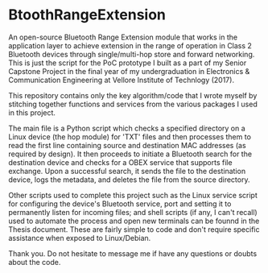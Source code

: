 # BtoothRangeExtension
An open-source Bluetooth Range Extension module that works in the application layer to achieve extension in the range of operation in Class 2 Bluetooth devices through single/multi-hop store and forward networking. This is just the script for the PoC prototype I built as a part of my Senior Capstone Project in the final year of my undergraduation in Electronics & Communication Engineering at Vellore Institute of Technlogy (2017).

This repository contains only the key algorithm/code that I wrote myself by stitching together functions and services from the various packages I used in this project.

The main file is a Python script which checks a specified directory on a Linux device (the hop module) for 'TXT' files and then processes them to read the first line containing source and destination MAC addresses (as required by design). It then proceeds to initiate a Bluetooth search for the destination device and checks for a OBEX service that supports file exchange. Upon a successful search, it sends the file to the destination device, logs the metadata, and deletes the file from the source directory.

Other scripts used to complete this project such as the Linux service script for configuring the device's Bluetooth service, port and setting it to permanently listen for incoming files; and shell scripts (if any, I can't recall) used to automate the process and open new terminals can be founnd in the Thesis document. These are fairly simple to code and don't require specific assistance when exposed to Linux/Debian.

Thank you. Do not hesitate to message me if have any questions or doubts about the code.

